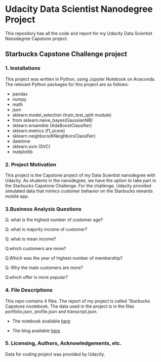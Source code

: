 # Udacity Data Scientist Nanodegree Project

This repository has all the code and report for my Udacity Data Scientist Nanodegree Capstone project.

## Starbucks Capstone Challenge project

### 1. Installations
This project was written in Python, using Jupyter Notebook on Anaconda. The relevant Python packages for this project are as follows:

- pandas
- numpy
- math
- json
- sklearn.model_selection (train_test_split module)
- from sklearn.naive_bayes(GaussianNB)
- sklearn.ensemble (AdaBoostClassifier)
- sklearn.metrics (f1_score)
- sklearn.neighbors(KNeighborsClassifier)
- datetime
- sklearn.svm (SVC)
- matplotlib

### 2. Project Motivation
This project is the Capstone project of my Data Scientist nanodegree with Udacity. As students in the nanodegree, we have the option to take part in the Starbucks Capstone Challenge.
For the challenge, Udacity provided simulated data that mimics customer behavior on the Starbucks rewards mobile app.

### 3.Business Analysis Questions
Q. what is the highest number of customer age?

Q. what is majority income of customer?

Q. what is mean income?

Q.which customers are more?

Q.Which was the year of highest number of membership?

Q. Why the male customers are more?

Q.which offer is more popular?

### 4. File Descriptions
This repo contains 4 files. The report of my project is called 'Starbucks Capstone nootebook.
The data used in the project is in the files portfolio.json, profile.json and transcript.json. 

- The notebook available [here](https://github.com/Bharati-Yadav/Starbucks-Project/blob/master/Starbucks_Capstone_notebook.ipynb) 

- The blog available [here](https://medium.com/@bharatiyadav818580/starbucks-capstone-challenge-d270829ea377?source=friends_link&sk=120b23438c90305c5ddd56eefe02448e)

### 5. Licensing, Authors, Acknowledgements, etc.

Data for coding project was provided by Udacity.
